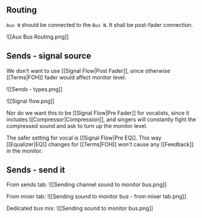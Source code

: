 ## Routing

`Aux N` should be connected to the `Bus N`. It shall be post-fader connection.

![[Aux Bus Routing.png]]

## Sends - signal source

We don't want to use [[Signal Flow|Post Fader]], since otherwise [[Terms|FOH]] fader would affect monitor level.

![[Sends - types.png]]

![[Signal flow.png]]

Nor do we want this to be [[Signal Flow|Pre Fader]] for vocalists, since it includes [[Compressor|Compression]], and singers will constantly fight the compressed sound and ask to turn up the monitor level.

The safer setting for vocal is [[Signal Flow|Pre EQ]]. This way [[Equalizer|EQ]] changes for [[Terms|FOH]] won't cause any [[Feedback]] in the monitor.

## Sends - send it

From sends tab:
![[Sending channel sound to monitor bus.png]]


From mixer tab:
![[Sending sound to monitor bus - from mixer tab.png]]

Dedicated bus mix:
![[Sending sound to monitor bus.png]]

